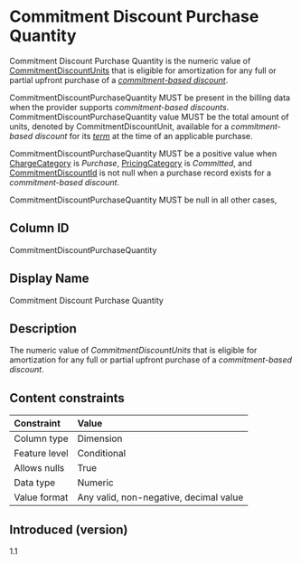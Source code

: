 # Commitment Discount Purchase Quantity

Commitment Discount Purchase Quantity is the numeric value of [CommitmentDiscountUnits](#commitmentdiscountunit) that is eligible for amortization for any full or partial upfront purchase of a [*commitment-based discount*](#glossary:commitment-based-discount).

CommitmentDiscountPurchaseQuantity MUST be present in the billing data when the provider supports *commitment-based discounts*. CommitmentDiscountPurchaseQuantity value MUST be the total amount of units, denoted by CommitmentDiscountUnit, available for a *commitment-based discount* for its [*term*](#glossary:term) at the time of an applicable purchase.

CommitmentDiscountPurchaseQuantity MUST be a positive value when [ChargeCategory](#chargecategory) is *Purchase*, [PricingCategory](#pricingcategory) is *Committed*, and [CommitmentDiscountId](#commitmentdiscountid) is not null when a purchase record exists for a *commitment-based discount*.

CommitmentDiscountPurchaseQuantity MUST be null in all other cases,

## Column ID

CommitmentDiscountPurchaseQuantity

## Display Name

Commitment Discount Purchase Quantity

## Description

The numeric value of *CommitmentDiscountUnits* that is eligible for amortization for any full or partial upfront purchase of a *commitment-based discount*.

## Content constraints

| Constraint      | Value            |
|:----------------|:-----------------|
| Column type     | Dimension        |
| Feature level   | Conditional      |
| Allows nulls    | True             |
| Data type       | Numeric          |
| Value format    | Any valid, non-negative, decimal value |

## Introduced (version)

1.1
